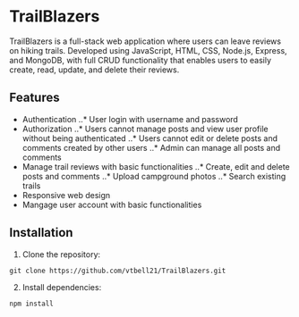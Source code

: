 # TrailBlazers

TrailBlazers is a full-stack web application where users can leave reviews on hiking trails. Developed using JavaScript, HTML, CSS, Node.js, Express, and MongoDB, with full CRUD functionality that enables users to easily create, read, update, and delete their reviews.

## Features

- Authentication
  ..* User login with username and password
- Authorization
  ..* Users cannot manage posts and view user profile without being authenticated
  ..* Users cannot edit or delete posts and comments created by other users
  ..* Admin can manage all posts and comments
- Manage trail reviews with basic functionalities
  ..* Create, edit and delete posts and comments
  ..* Upload campground photos
  ..* Search existing trails
- Responsive web design
- Mangage user account with basic functionalities

## Installation

1. Clone the repository:
```shell
git clone https://github.com/vtbell21/TrailBlazers.git
```
2. Install dependencies:
```shell
npm install
```

